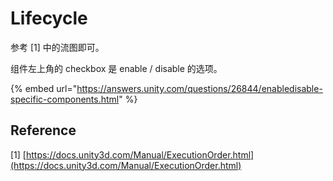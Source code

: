 # Lifecycle

参考 \[1\] 中的流图即可。

组件左上角的 checkbox 是 enable / disable 的选项。

{% embed url="https://answers.unity.com/questions/26844/enabledisable-specific-components.html" %}

## Reference

\[1\] [https://docs.unity3d.com/Manual/ExecutionOrder.html](https://docs.unity3d.com/Manual/ExecutionOrder.html)

